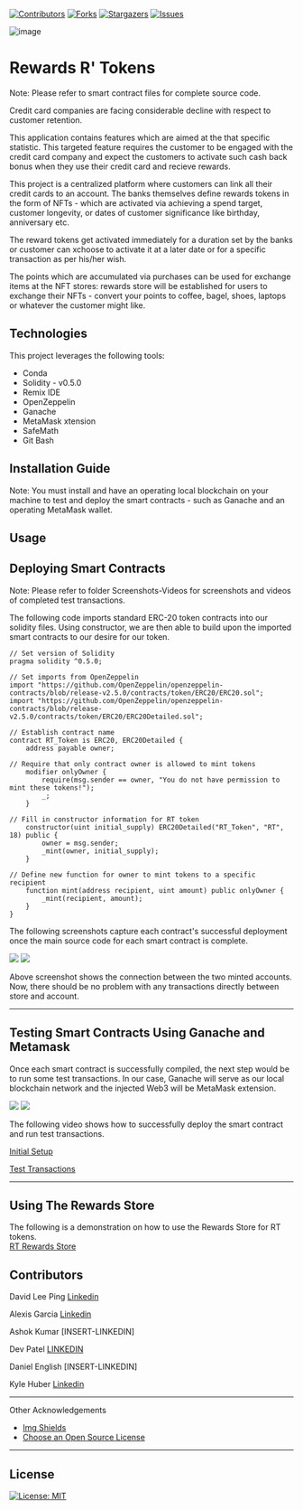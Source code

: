 
<!-- Find and Replace All [repo_name] -->
<!-- Replace [product-screenshot] [product-url] -->
<!-- Other Badgets https://naereen.github.io/badges/ -->
[![Contributors][contributors-shield]][contributors-url]
[![Forks][forks-shield]][forks-url]
[![Stargazers][stars-shield]][stars-url]
[![Issues][issues-shield]][issues-url]


![image](https://user-images.githubusercontent.com/96163075/171256156-cd9562d6-07f9-405f-ae11-482c17c2633f.png)



# Rewards R' Tokens
Note: Please refer to smart contract files for complete source code.

Credit card companies are facing considerable decline with respect to customer retention.

This application contains features which are aimed at the that specific statistic.  This targeted feature requires the customer to be engaged with the credit card company and expect the customers to activate such cash back bonus when they use their credit card and recieve rewards.  

This project is a centralized platform where customers can link all their credit cards to an account.  The banks themselves define rewards tokens in the form of NFTs - which are activated via achieving a spend target, customer longevity, or dates of customer significance like birthday, anniversary etc.

The reward tokens get activated immediately for a duration set by the banks or customer can xchoose to activate it at a later date or for a specific transaction as per his/her wish.

The points which are accumulated via purchases can be used for exchange items at the NFT stores: rewards store will be established for users to exchange their NFTs - convert your points to coffee, bagel, shoes, laptops or whatever the customer might like.

## Technologies

This project leverages the following tools:

- Conda
- Solidity - v0.5.0
- Remix IDE
- OpenZeppelin
- Ganache
- MetaMask xtension
- SafeMath
- Git Bash

## Installation Guide

Note: You must install and have an operating local blockchain on your machine to test and deploy the smart contracts - such as Ganache and an operating MetaMask wallet.

## Usage
## Deploying Smart Contracts

Note: Please refer to folder Screenshots-Videos for screenshots and videos of completed test transactions.

The following code imports standard ERC-20 token contracts into our solidity files. Using constructor, we are then able to build upon the imported smart contracts to our desire for our token.

```solidity
// Set version of Solidity
pragma solidity ^0.5.0;

// Set imports from OpenZeppelin
import "https://github.com/OpenZeppelin/openzeppelin-contracts/blob/release-v2.5.0/contracts/token/ERC20/ERC20.sol";
import "https://github.com/OpenZeppelin/openzeppelin-contracts/blob/release-v2.5.0/contracts/token/ERC20/ERC20Detailed.sol";

// Establish contract name
contract RT_Token is ERC20, ERC20Detailed {
    address payable owner;

// Require that only contract owner is allowed to mint tokens
    modifier onlyOwner {
        require(msg.sender == owner, "You do not have permission to mint these tokens!");
        _;
    }

// Fill in constructor information for RT token
    constructor(uint initial_supply) ERC20Detailed("RT_Token", "RT", 18) public {
        owner = msg.sender;
        _mint(owner, initial_supply);
    }

// Define new function for owner to mint tokens to a specific recipient
    function mint(address recipient, uint amount) public onlyOwner {
        _mint(recipient, amount);
    }
}
```


The following screenshots capture each contract's successful deployment once the main source code for each smart contract is complete.

![](https://github.com/Alexisg324/Rewards-R-Tokens/blob/main/Images/Screen%20Shot%202022-06-08%20at%201.07.29%20PM.png)
![](https://github.com/Alexisg324/Rewards-R-Tokens/blob/main/Images/Screen%20Shot%202022-06-08%20at%201.07.42%20PM.png)

Above screenshot shows the connection between the two minted accounts.  Now, there should be no problem with any transactions directly between store and account.  

---

## Testing Smart Contracts Using Ganache and Metamask

Once each smart contract is successfully compiled, the next step would be to run some test transactions. In our case, Ganache will serve as our local blockchain network and the injected Web3 will be MetaMask extension. 

![](https://github.com/Alexisg324/Rewards-R-Tokens/blob/main/Images/Screen%20Shot%202022-06-08%20at%201.41.02%20PM.png)
![](https://github.com/Alexisg324/Rewards-R-Tokens/blob/main/Images/Screen%20Shot%202022-06-08%20at%201.41.27%20PM.png)

The following video shows how to successfully deploy the smart contract and run test transactions.

[Initial Setup](https://drive.google.com/file/d/1IYYnArhZov05DsWCBvChrarL91VwDYF-/view?usp=sharing)

[Test Transactions](https://drive.google.com/file/d/11fS0aclShvnZ_BVJn79Bao1eTKfNSaU_/view?usp=sharing)

----

## Using The Rewards Store 
The following is a demonstration on how to use the Rewards Store for RT tokens.  
[RT Rewards Store](https://drive.google.com/file/d/1IxXQQjLqZ5PEFsvU-Zy6ZJo9LQRcSSuc/view?usp=sharing)


## Contributors
David Lee Ping [Linkedin](https://www.linkedin.com/in/david-lee-ping/)

Alexis Garcia [Linkedin](https://www.linkedin.com/in/alexis-rose-garcia/)

Ashok Kumar  [INSERT-LINKEDIN]

Dev Patel [LINKEDIN](https://www.linkedin.com/in/dev-patel-sanjose/)

Daniel English [INSERT-LINKEDIN]

Kyle Huber  [Linkedin](https://www.linkedin.com/in/huberkyle/)

---
Other Acknowledgements
* [Img Shields](https://shields.io)
* [Choose an Open Source License](https://choosealicense.com)

<!-- MARKDOWN LINKS & IMAGES -->
<!-- https://www.markdownguide.org/basic-syntax/#reference-style-links -->
[contributors-shield]: https://img.shields.io/github/contributors/davidlp94/18-Blockchain-With-Python.svg?style=for-the-badge
[contributors-url]: https://github.com/davidlp94/18-Blockchain-With-Python/graphs/contributors
[forks-shield]: https://img.shields.io/github/forks/davidlp94/18-Blockchain-With-Python.svg?style=for-the-badge
[forks-url]: https://github.com/davidlp94/18-Blockchain-With-Python/network/members
[stars-shield]: https://img.shields.io/github/stars/davidlp94/18-Blockchain-With-Python.svg?style=for-the-badge
[stars-url]: https://github.com/davidlp94/18-Blockchain-With-Python/stargazers
[issues-shield]: https://img.shields.io/github/issues/davidlp94/18-Blockchain-With-Python/network/members?style=for-the-badge
[issues-url]: https://github.com/davidlp94/18-Blockchain-With-Python/issues
[license-url]: https://choosealicense.com/licenses/mit/#

---
## License

[![License: MIT](https://img.shields.io/badge/License-MIT-blue.svg)](https://opensource.org/licenses/MIT)
